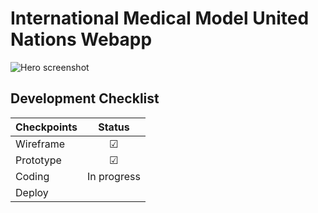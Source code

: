 # International Medical Model United Nations Webapp
<img src="https://i.imgur.com/trzcAZN.png" alt="Hero screenshot" >

## Development Checklist
| Checkpoints | Status |
| --- | :---: |
| Wireframe | &#9745; |
| Prototype | &#9745; |
| Coding | In progress |
| Deploy |  |
